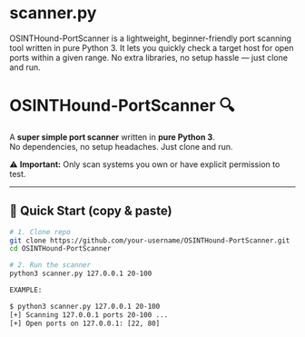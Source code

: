 # scanner.py
OSINTHound-PortScanner is a lightweight, beginner-friendly port scanning tool written in pure Python 3. It lets you quickly check a target host for open ports within a given range. No extra libraries, no setup hassle — just clone and run.

# OSINTHound-PortScanner 🔍

A **super simple port scanner** written in **pure Python 3**.  
No dependencies, no setup headaches. Just clone and run.

⚠️ **Important:** Only scan systems you own or have explicit permission to test.

---

## 🚀 Quick Start (copy & paste)

```bash
# 1. Clone repo
git clone https://github.com/your-username/OSINTHound-PortScanner.git
cd OSINTHound-PortScanner

# 2. Run the scanner
python3 scanner.py 127.0.0.1 20-100

EXAMPLE:

$ python3 scanner.py 127.0.0.1 20-100
[+] Scanning 127.0.0.1 ports 20-100 ...
[+] Open ports on 127.0.0.1: [22, 80]

